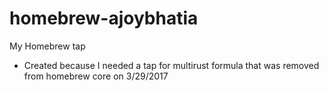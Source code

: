 # homebrew-ajoybhatia
My Homebrew tap

- Created because I needed a tap for multirust formula that was removed from homebrew core on 3/29/2017
